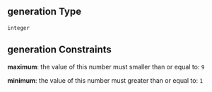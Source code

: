 ## generation Type

`integer`

## generation Constraints

**maximum**: the value of this number must smaller than or equal to: `9`

**minimum**: the value of this number must greater than or equal to: `1`
